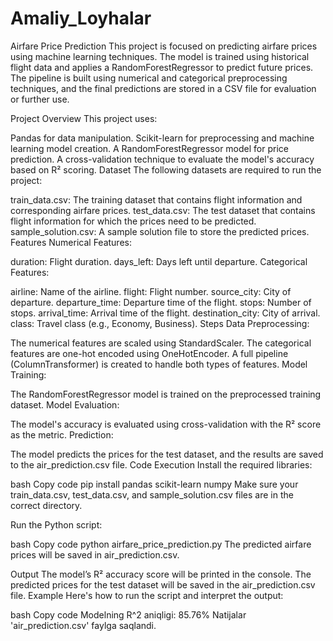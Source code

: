 # Amaliy_Loyhalar

Airfare Price Prediction
This project is focused on predicting airfare prices using machine learning techniques. The model is trained using historical flight data and applies a RandomForestRegressor to predict future prices. The pipeline is built using numerical and categorical preprocessing techniques, and the final predictions are stored in a CSV file for evaluation or further use.

Project Overview
This project uses:

Pandas for data manipulation.
Scikit-learn for preprocessing and machine learning model creation.
A RandomForestRegressor model for price prediction.
A cross-validation technique to evaluate the model's accuracy based on R² scoring.
Dataset
The following datasets are required to run the project:

train_data.csv: The training dataset that contains flight information and corresponding airfare prices.
test_data.csv: The test dataset that contains flight information for which the prices need to be predicted.
sample_solution.csv: A sample solution file to store the predicted prices.
Features
Numerical Features:

duration: Flight duration.
days_left: Days left until departure.
Categorical Features:

airline: Name of the airline.
flight: Flight number.
source_city: City of departure.
departure_time: Departure time of the flight.
stops: Number of stops.
arrival_time: Arrival time of the flight.
destination_city: City of arrival.
class: Travel class (e.g., Economy, Business).
Steps
Data Preprocessing:

The numerical features are scaled using StandardScaler.
The categorical features are one-hot encoded using OneHotEncoder.
A full pipeline (ColumnTransformer) is created to handle both types of features.
Model Training:

The RandomForestRegressor model is trained on the preprocessed training dataset.
Model Evaluation:

The model's accuracy is evaluated using cross-validation with the R² score as the metric.
Prediction:

The model predicts the prices for the test dataset, and the results are saved to the air_prediction.csv file.
Code Execution
Install the required libraries:

bash
Copy code
pip install pandas scikit-learn numpy
Make sure your train_data.csv, test_data.csv, and sample_solution.csv files are in the correct directory.

Run the Python script:

bash
Copy code
python airfare_price_prediction.py
The predicted airfare prices will be saved in air_prediction.csv.

Output
The model’s R² accuracy score will be printed in the console.
The predicted prices for the test dataset will be saved in the air_prediction.csv file.
Example
Here's how to run the script and interpret the output:

bash
Copy code
Modelning R^2 aniqligi: 85.76%
Natijalar 'air_prediction.csv' faylga saqlandi.
